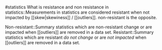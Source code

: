 #statistics 
What is resistance and non resistance in statistics::Measurements in statistics are considered resistant when not impacted by [[skew|skewiness]] / [[outliers]]. non-resistant is the opposite. 

Non-resistant::Summary statistics which are non-resistant change or are impacted when [[outliers]] are removed in a data set.
Resistant::Summary statistics which are resistant *do not change* or are *not impacted* when [[outliers]] are removed in a data set.